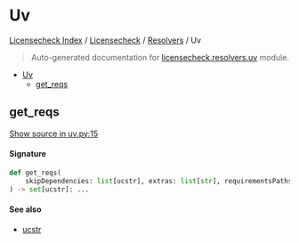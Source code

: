 # Uv

[Licensecheck Index](../../README.md#licensecheck-index) / [Licensecheck](../index.md#licensecheck) / [Resolvers](./index.md#resolvers) / Uv

> Auto-generated documentation for [licensecheck.resolvers.uv](../../../../licensecheck/resolvers/uv.py) module.

- [Uv](#uv)
  - [get_reqs](#get_reqs)

## get_reqs

[Show source in uv.py:15](../../../../licensecheck/resolvers/uv.py#L15)

#### Signature

```python
def get_reqs(
    skipDependencies: list[ucstr], extras: list[str], requirementsPaths: list[str]
) -> set[ucstr]: ...
```

#### See also

- [ucstr](../types.md#ucstr)